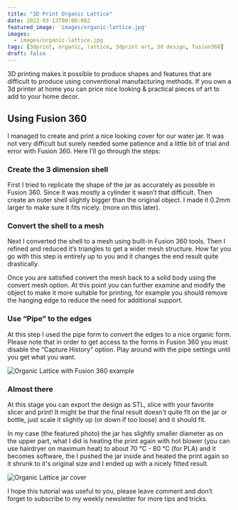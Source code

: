 ```yaml
---
title: "3D Print Organic Lattice"
date: 2022-03-13T00:00:00Z
featured_image: 'images/organic-lattice.jpg'
images:
  - images/organic-lattice.jpg
tags: [3dprint, organic, lattice, 3dprint art, 3d design, fusion360]
draft: false
---
```


3D printing makes it possible to produce shapes and features that are difficult to produce using conventional manufacturing methods. If you own a 3d printer at home you can price nice looking & practical pieces of art to add to your home decor.

## Using Fusion 360

I managed to create and print a nice looking cover for our water jar. It was not very difficult but surely needed some patience and a little bit of trial and error with Fusion 360. Here I'll go through the steps:


### Create the 3 dimension shell

First I tried to replicate the shape of the jar as accurately as possible in Fusion 360. Since it was mostly a cylinder it wasn’t that difficult. Then create an outer shell slightly bigger than the original object. I made it 0.2mm larger to make sure it fits nicely. (more on this later).

### Convert the shell to a mesh

Next I converted the shell to a mesh using built-in Fusion 360 tools. Then I refined and reduced it’s triangles to get a wider mesh structure. How far you go with this step is entirely up to you and it changes the end result quite drastically.

Once you are satisfied convert the mesh back to a solid body using the convert mesh option. At this point you can further examine and modify the object to make it more suitable for printing, for example you should remove the hanging edge to reduce the need for additional support.

### Use “Pipe” to the edges

At this step I used the pipe form to convert the edges to a nice organic form. Please note that in order to get access to the forms in Fusion 360 you must disable the “Capture History” option. Play around with the pipe settings until you get what you want.

![Organic Lattice with Fusion 360 example](/images/organic-lattice-fusion360.png)

### Almost there

At this stage you can export the design as STL, slice with your favorite slicer and print! It might be that the final result doesn't quite fit on the jar or bottle, just scale it slightly up (or down if too loose) and it should fit.

In my case (the featured photo) the jar has slightly smaller diameter as on the upper part, what I did is heating the print again with hot blower (you can use hairdryer on maximum heat) to about 70 °C - 80 °C (for PLA) and it becomes software, the I pushed the jar inside and heated the print again so it shrunk to it's original size and I ended up with a nicely fitted result.

![Organic Lattice jar cover](/images/organic-lattice.jpg)


I hope this tutorial was useful to you, please leave comment and don’t forget to subscribe to my weekly newsletter for more tips and tricks.
